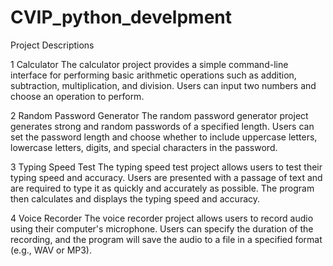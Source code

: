 # CVIP_python_develpment

 Project Descriptions

1 Calculator
The calculator project provides a simple command-line interface for performing basic arithmetic operations such as addition, subtraction, multiplication, and division. Users can input two numbers and choose an operation to perform.

2 Random Password Generator
The random password generator project generates strong and random passwords of a specified length. Users can set the password length and choose whether to include uppercase letters, lowercase letters, digits, and special characters in the password.

3 Typing Speed Test
The typing speed test project allows users to test their typing speed and accuracy. Users are presented with a passage of text and are required to type it as quickly and accurately as possible. The program then calculates and displays the typing speed and accuracy.

4 Voice Recorder
The voice recorder project allows users to record audio using their computer's microphone. Users can specify the duration of the recording, and the program will save the audio to a file in a specified format (e.g., WAV or MP3).

